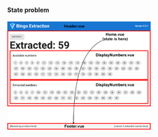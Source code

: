 #### State problem

<img alt="Example app" width="65%" src="slides/vuex/images/03-app-problem.png">


<aside class="notes">
</aside>
